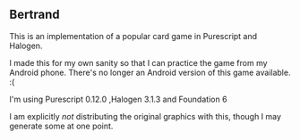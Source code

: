 ## Bertrand

This is an implementation of a popular card game in Purescript and Halogen.

I made this for my own sanity so that I can practice the game from my Android phone. There's no longer an Android version of this game available. :(

I'm using Purescript 0.12.0 ,Halogen 3.1.3 and Foundation 6

I am explicitly *not* distributing the original graphics with this, though I may generate some at one point.
